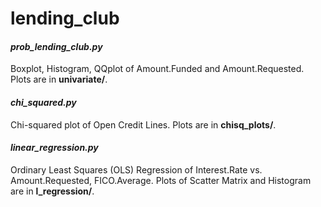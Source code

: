 # lending_club

#### *prob_lending_club.py* 
Boxplot, Histogram, QQplot of Amount.Funded and Amount.Requested.  Plots are in **univariate/**.
#### *chi_squared.py* 
Chi-squared plot of Open Credit Lines.  Plots are in **chisq_plots/**.
#### *linear_regression.py* 
Ordinary Least Squares (OLS) Regression of Interest.Rate vs. Amount.Requested, FICO.Average.  Plots of Scatter Matrix and Histogram are in **l_regression/**.
